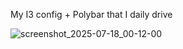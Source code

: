  My I3 config + Polybar that I daily drive
 
 

![screenshot_2025-07-18_00-12-00](https://hackmd.io/_uploads/Bk0bOIvUgl.png)
